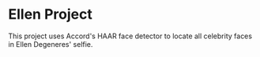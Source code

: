 # Ellen Project

This project uses Accord's HAAR face detector to locate all celebrity faces in Ellen Degeneres' selfie.
